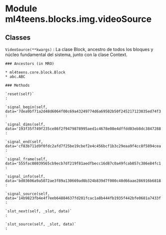 Module ml4teens.blocks.img.videoSource
======================================

Classes
-------

`VideoSource(**kwargs)`
:   La clase Block, ancestro de todos los bloques y núcleo fundamental del sistema, junto con la clase Context.

    ### Ancestors (in MRO)

    * ml4teens.core.block.Block
    * abc.ABC

    ### Methods

    `reset(self)`
    :

    `signal_begin(self, data='7dea9bf71a2d48d6064f00c69a43249774d6a69502b50f245217123035ed74f3')`
    :

    `signal_dims(self, data='193f35f749f235ce86f2f9479878995aed1c4678e08e4dffdd03eb8dc3847288')`
    :

    `signal_end(self, data='cf83b711d9f0fdc2afd7f25be19cbef2e4c456bcf1b3c29eaa9f4cc8f5894cea')`
    :

    `signal_frame(self, data='555fac08039565cb9ecb7df219f81aedfbecc16d87c0a49fcab057c386e84fc1')`
    :

    `signal_info(self, data='bd03606a9a5072ae3f89a130669ad0b324b839d7f000c40d66aae286916b6818')`
    :

    `signal_source(self, data='14b9823fb4e4f7eeb64884637fd201fcac1a8b444fb1935f442bfe0681a7433f')`
    :

    `slot_next(self, _slot, data)`
    :

    `slot_source(self, _slot, data)`
    :